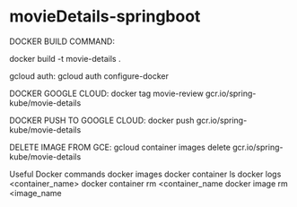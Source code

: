 # movieDetails-springboot

DOCKER BUILD COMMAND:

docker build -t movie-details .

gcloud auth: gcloud auth configure-docker

DOCKER GOOGLE CLOUD: docker tag movie-review gcr.io/spring-kube/movie-details

DOCKER PUSH TO GOOGLE CLOUD: docker push gcr.io/spring-kube/movie-details

DELETE IMAGE FROM GCE: gcloud container images delete gcr.io/spring-kube/movie-details

Useful Docker commands docker images docker container ls docker logs <container_name> docker container rm <container_name docker image rm <image_name
